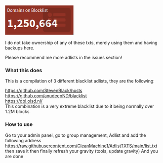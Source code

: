 ![alt text](pic.png)

I do not take ownership of any of these txts, merely using them and having 
backups here.

Please recommend me more adlists in the issues section!

### What this does

This is a compilation of 3 different blacklist adlists, they are the following:

https://github.com/StevenBlack/hosts
<br>
https://github.com/anudeepND/blacklist
<br>
https://dbl.oisd.nl/
<br>
This combination is a very extreme blacklist due to it being normally over 1.2M blocks

### How to use 

Go to your admin panel, go to group management, Adlist and add the following address
https://raw.githubusercontent.com/CleanMachine1/AdlistTXTS/main/list.txt
then save it
then finally refresh your gravity (tools, update gravity)
And you are done
